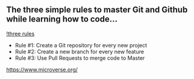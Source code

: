## The three simple rules to master Git and Github while learning how to code…

[!three rules](https://cdn-images-1.medium.com/max/1600/1*dZeIODNyQ9o6IfFLaTxksg.png)

* Rule #1: Create a Git repository for every new project
* Rule #2: Create a new branch for every new feature
* Rule #3: Use Pull Requests to merge code to Master

https://www.microverse.org/
